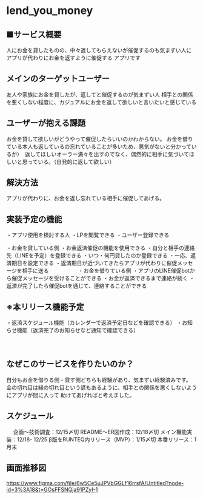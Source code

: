 # lend_you_money

## ■サービス概要
人にお金を貸したものの、中々返してもらえないが催促するのも気まずい人に
アプリが代わりにお金を返すように催促する
アプリです


## メインのターゲットユーザー
友人や家族にお金を貸したが、返してと催促するのが気まずい人
相手との関係を悪くしない程度に、カジュアルにお金を返して欲しいと言いたいと感じている

## ユーザーが抱える課題
お金を貸して欲しいがどうやって催促したらいいのかわからない。
お金を借りている本人も返しているの忘れていることが多いため、悪気がないと分かっているが）　返してほしいオーラー満々を出すのでなく、偶然的に相手に気づいてほしいと思っている。（自発的に返して欲しい）

## 解決方法
アプリが代わりに、お金を返し忘れている相手に催促してあげる。

## 実装予定の機能
  ・アプリ使用を検討する人
      ・LPを閲覧できる
      ・ユーザー登録できる

  ・お金を貸している側
      ・お金返済催促の機能を使用できる
      ・自分と相手の連絡先（LINEを予定）を登録できる
      ・いつ・何円貸したのか登録できる
      ・一応、返済期日を設定できる
      ・返済期日が近づいてきたらアプリが代わりに催促メッセージを相手に送る
　　　　　
  ・お金を借りている側
      ・アプリのLINE催促botから催促メッセージを受けることができる
      ・お金が返済できるまで連絡が続く
      ・返済が完了したら催促botを通じて、連絡することができる

## ※本リリース機能予定
・返済スケジュール機能（カレンダーで返済予定日などを確認できる）
・お知らせ機能（返済完了のお知らせなど通知で確認できる）

　

## なぜこのサービスを作りたいのか？
自分もお金を借りる側・貸す側どちらも経験があり、気まずい経験済みです。
金の切れ目は縁の切れ目という諺もあるように、相手との関係を悪くしないようにアプリが間に入って
助けてあげればと考えました。

## スケジュール
　
企画〜技術調査：12/15〆切
README〜ER図作成：12/18〆切
メイン機能実装：12/18- 12/25
β版をRUNTEQ内リリース（MVP）：1/15〆切
本番リリース：1月末

## 画面推移図
https://www.figma.com/file/6w5Ce5uJPVbGGLf16rrsfA/Untitled?node-id=3%3A18&t=GOsFFSNQja91PZyI-1
